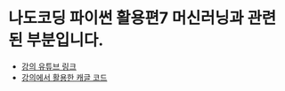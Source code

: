 # 나도코딩 파이썬 활용편7 머신러닝과 관련된 부분입니다.


- [강의 유튜브 링크](https://youtu.be/TNcfJHajqJY?si=i_WjoBK3znwRx47S)
- [강의에서 활용한 캐글 코드](https://www.kaggle.com/code/ibtesama/getting-started-with-a-movie-recommendation-system/notebook)